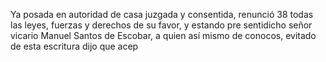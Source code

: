 Ya posada en autoridad de casa juzgada y consentida, renunció
38 todas las leyes, fuerzas y derechos de su favor, y estando pre
sentidicho señor vicario Manuel Santos de Escobar, a quien así
mismo de conocos, evitado de esta escritura dijo que acep